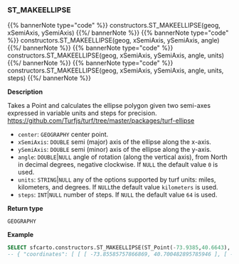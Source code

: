 ### ST_MAKEELLIPSE

{{% bannerNote type="code" %}}
constructors.ST_MAKEELLIPSE(geog, xSemiAxis, ySemiAxis)
{{%/ bannerNote %}}
{{% bannerNote type="code" %}}
constructors.ST_MAKEELLIPSE(geog, xSemiAxis, ySemiAxis, angle)
{{%/ bannerNote %}}
{{% bannerNote type="code" %}}
constructors.ST_MAKEELLIPSE(geog, xSemiAxis, ySemiAxis, angle, units)
{{%/ bannerNote %}}
{{% bannerNote type="code" %}}
constructors.ST_MAKEELLIPSE(geog, xSemiAxis, ySemiAxis, angle, units, steps)
{{%/ bannerNote %}}

**Description**

Takes a Point and calculates the ellipse polygon given two semi-axes expressed in variable units and steps for precision. https://github.com/Turfjs/turf/tree/master/packages/turf-ellipse

* `center`: `GEOGRAPHY` center point.
* `xSemiAxis`: `DOUBLE` semi (major) axis of the ellipse along the x-axis.
* `ySemiAxis`: `DOUBLE` semi (minor) axis of the ellipse along the y-axis.
* `angle`: `DOUBLE`|`NULL` angle of rotation (along the vertical axis), from North in decimal degrees, negative clockwise. If `NULL` the default value `0` is used.
* `units`: `STRING`|`NULL` any of the options supported by turf units: miles, kilometers, and degrees. If `NULL`the default value `kilometers` is used.
* `steps`: `INT`|`NULL` number of steps. If `NULL` the default value `64` is used.

**Return type**

`GEOGRAPHY`

**Example**

```sql
SELECT sfcarto.constructors.ST_MAKEELLIPSE(ST_Point(-73.9385,40.6643), 5, 3, -30, 'miles', 80);
-- { "coordinates": [ [ [ -73.85585757866869, 40.700482895785946 ], [ -73.86194538052666, 40.70635901954343 ], ... 
```